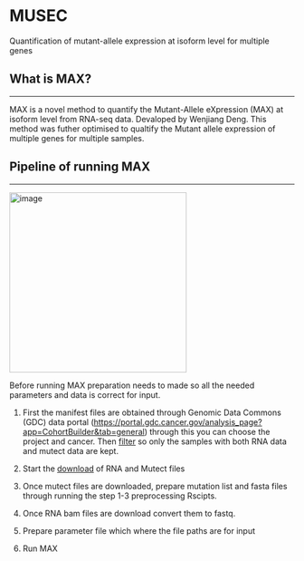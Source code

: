# MUSEC
Quantification of mutant-allele expression at isoform level for multiple genes

## What is MAX?
______________________________________________________________________________________________________________________________________________
MAX is a novel method to quantify the Mutant-Allele eXpression (MAX) at isoform level from RNA-seq data. Devaloped by Wenjiang Deng. This method was futher optimised to qualtify the Mutant allele expression of multiple genes for multiple samples. 


## Pipeline of running MAX
______________________________________________________________________________________________________________________________________________

<img width="313" height="318" alt="image" src="https://github.com/user-attachments/assets/3aa7836e-b8e1-489b-bd5f-39b69d85ae4f" />

Before running MAX preparation needs to made so all the needed parameters and data is correct for input.

1. First the manifest files are obtained through Genomic Data Commons (GDC) data portal (https://portal.gdc.cancer.gov/analysis_page?app=CohortBuilder&tab=general) through this you can choose the project and cancer. Then [filter](./Preprocessing/Manifestfilersfiltering) so only the samples with both RNA data and mutect data are kept.

2. Start the [download](./Preprocessing/Download) of RNA and Mutect files

3. Once mutect files are downloaded, prepare mutation list and fasta files through running the step 1-3 preprocessing Rscipts.

4. Once RNA bam files are download convert them to fastq.

5. Prepare parameter file which where the file paths are for input 

6. Run MAX



